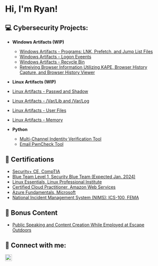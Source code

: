 <h1>Hi, I'm Ryan! 

<h2>💻 Cybersecurity Projects:</h2>

- <b>Windows Artifacts (WIP)</b>
  - [Windows Artifacts - Programs: LNK, Prefetch, and Jump List Files](https://github.com/ryanhemann/)
  - [Windows Artifacts - Logon Eveents](https://github.com/ryanhemann/)
  - [Windows Artifacts - Recycle Bin](https://github.com/ryanhemann/)
  - [Retreiving Browser Information Utilizing KAPE, Browser History Capture, and Browser History Viewer](https://github.com/ryanhemann/)

 - <b>Linux Artifacts (WIP)</b>
  - [Linux Artifacts - Passwd and Shadow](https://github.com/ryanhemann/)
  - [Linux Artifacts - /Var/Lib and /Var/Log](https://github.com/ryanhemann/)
  - [Linux Artifacts - User Files](https://github.com/ryanhemann/)
  - [Linux Artifacts - Memory](https://github.com/ryanhemann/)
    
- <b>Python</b>
  - [Multi-Channel Indentity Verification Tool](https://github.com/ryanhemann/multi-channel-identity-verification-tool)
  - [Email PwnCheck Tool](https://github.com/ryanhemann/pwn-check-automator)

<h2>📄 Certifications</h2>

- [Security+ CE, CompTIA](https://imgur.com/a/lhb9X7z)
- [Blue Team Level 1, Security Blue Team (Expected Jan. 2024)](https://imgur.com/)
- [Linux Essentials, Linux Professional Institute](https://imgur.com/a/5XBxIkN)
- [Certified Cloud Practitioner, Amazon Web Services](https://imgur.com/a/eaEa4FX)
- [Azure Fundamentals, Microsoft](https://imgur.com/a/OMfoDzx)
- [National Incident Management System (NIMS): ICS-100, FEMA](https://imgur.com/)

<h2>🎥 Bonus Content</h2>

- [Public Speaking and Content Creation While Employed at Escape Outdoors](https://sites.google.com/view/ryanhemann/home)

<h2> 🤳 Connect with me:</h2>

[<img align="left" alt="JoshMadakor | LinkedIn" width="22px" src="https://cdn.jsdelivr.net/npm/simple-icons@v3/icons/linkedin.svg" />][linkedin]

[linkedin]: https://linkedin.com/in/ryanhemann


